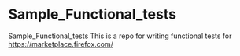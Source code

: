 # Sample_Functional_tests
Sample_Functional_tests
This is a repo for writing functional tests for https://marketplace.firefox.com/
